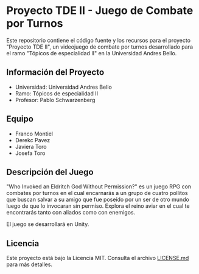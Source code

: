 # Proyecto TDE II - Juego de Combate por Turnos

Este repositorio contiene el código fuente y los recursos para el proyecto "Proyecto TDE II", un videojuego de combate por turnos desarrollado para el ramo "Tópicos de especialidad II" en la Universidad Andres Bello.

## Información del Proyecto

- Universidad: Universidad Andres Bello
- Ramo: Tópicos de especialidad II
- Profesor: Pablo Schwarzenberg

## Equipo

- Franco Montiel
- Derekc Pavez
- Javiera Toro
- Josefa Toro

## Descripción del Juego

"Who Invoked an Eldritch God Without Permission?" es un juego RPG con combates por turnos en el cual encarnarás a un grupo de cuatro pollitos que buscan salvar a su amigo que fue poseído por un ser de otro mundo luego de que lo invocaran sin permiso. Explora el reino aviar en el cual te encontrarás tanto con aliados como con enemigos.

El juego se desarrollará en Unity. 

## Licencia

Este proyecto está bajo la Licencia MIT. Consulta el archivo [LICENSE.md](LICENSE.md) para más detalles.

